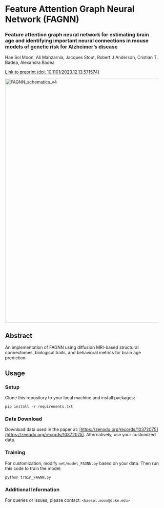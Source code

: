 # Feature Attention Graph Neural Network (FAGNN)

### Feature attention graph neural network for estimating brain age and identifying important neural connections in mouse models of genetic risk for Alzheimer’s disease

Hae Sol Moon, Ali Mahzarnia, Jacques Stout, Robert J Anderson, Cristian T. Badea, Alexandra Badea

[Link to preprint (doi: 10.1101/2023.12.13.571574)](https://doi.org/10.1101/2023.12.13.571574)

<img width="800" alt="FAGNN_schematics_v4" src="https://github.com/DuneDrive/FAGNN/assets/70248584/4cf35f49-37ad-4451-8216-f4ab4c5bab7a">


## Abstract
An implementation of FAGNN using diffusion MRI-based structural connectomes, biological traits, and behavioral metrics for brain age prediction.


## Usage
### Setup
Clone this repository to your local machine and install packages:
```
pip install -r requirements.txt
```

### Data Download
Download data used in the paper at:
[https://zenodo.org/records/10372075](https://zenodo.org/records/10372075).
Alternatively, use your customized data.

### Training
For customization, modify `net/model_FAGNN.py` based on your data.
Then run this code to train the model:

```
python train_FAGNN.py
```

### Additional Information
For queries or issues, please contact: `<haesol.moon@duke.edu>`
